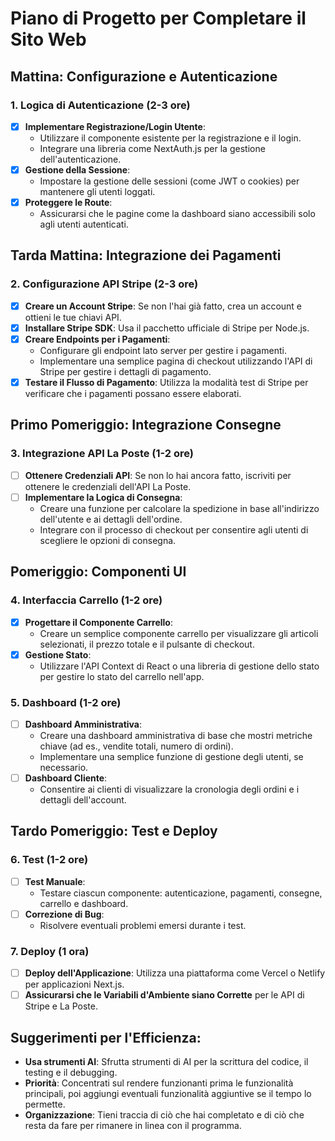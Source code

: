 
# Piano di Progetto per Completare il Sito Web

## Mattina: Configurazione e Autenticazione

### 1. Logica di Autenticazione (2-3 ore)
- [x] **Implementare Registrazione/Login Utente**:
    - Utilizzare il componente esistente per la registrazione e il login.
    - Integrare una libreria come NextAuth.js per la gestione dell'autenticazione.
- [x] **Gestione della Sessione**:
    - Impostare la gestione delle sessioni (come JWT o cookies) per mantenere gli utenti loggati.
- [x] **Proteggere le Route**:
    - Assicurarsi che le pagine come la dashboard siano accessibili solo agli utenti autenticati.

## Tarda Mattina: Integrazione dei Pagamenti

### 2. Configurazione API Stripe (2-3 ore)
- [x] **Creare un Account Stripe**: Se non l'hai già fatto, crea un account e ottieni le tue chiavi API.
- [x] **Installare Stripe SDK**: Usa il pacchetto ufficiale di Stripe per Node.js.
- [x] **Creare Endpoints per i Pagamenti**:
    - Configurare gli endpoint lato server per gestire i pagamenti.
    - Implementare una semplice pagina di checkout utilizzando l'API di Stripe per gestire i dettagli di pagamento.
- [x] **Testare il Flusso di Pagamento**: Utilizza la modalità test di Stripe per verificare che i pagamenti possano essere elaborati.

## Primo Pomeriggio: Integrazione Consegne

### 3. Integrazione API La Poste (1-2 ore)
- [ ] **Ottenere Credenziali API**: Se non lo hai ancora fatto, iscriviti per ottenere le credenziali dell'API La Poste.
- [ ] **Implementare la Logica di Consegna**:
    - Creare una funzione per calcolare la spedizione in base all'indirizzo dell'utente e ai dettagli dell'ordine.
    - Integrare con il processo di checkout per consentire agli utenti di scegliere le opzioni di consegna.

## Pomeriggio: Componenti UI

### 4. Interfaccia Carrello (1-2 ore)
- [x] **Progettare il Componente Carrello**:
    - Creare un semplice componente carrello per visualizzare gli articoli selezionati, il prezzo totale e il pulsante di checkout.
- [x] **Gestione Stato**:
    - Utilizzare l'API Context di React o una libreria di gestione dello stato per gestire lo stato del carrello nell'app.

### 5. Dashboard (1-2 ore)
- [ ] **Dashboard Amministrativa**:
    - Creare una dashboard amministrativa di base che mostri metriche chiave (ad es., vendite totali, numero di ordini).
    - Implementare una semplice funzione di gestione degli utenti, se necessario.
- [ ] **Dashboard Cliente**:
    - Consentire ai clienti di visualizzare la cronologia degli ordini e i dettagli dell'account.

## Tardo Pomeriggio: Test e Deploy

### 6. Test (1-2 ore)
- [ ] **Test Manuale**:
    - Testare ciascun componente: autenticazione, pagamenti, consegne, carrello e dashboard.
- [ ] **Correzione di Bug**:
    - Risolvere eventuali problemi emersi durante i test.

### 7. Deploy (1 ora)
- [ ] **Deploy dell'Applicazione**: Utilizza una piattaforma come Vercel o Netlify per applicazioni Next.js.
- [ ] **Assicurarsi che le Variabili d'Ambiente siano Corrette** per le API di Stripe e La Poste.

## Suggerimenti per l'Efficienza:

- **Usa strumenti AI**: Sfrutta strumenti di AI per la scrittura del codice, il testing e il debugging.
- **Priorità**: Concentrati sul rendere funzionanti prima le funzionalità principali, poi aggiungi eventuali funzionalità aggiuntive se il tempo lo permette.
- **Organizzazione**: Tieni traccia di ciò che hai completato e di ciò che resta da fare per rimanere in linea con il programma.
